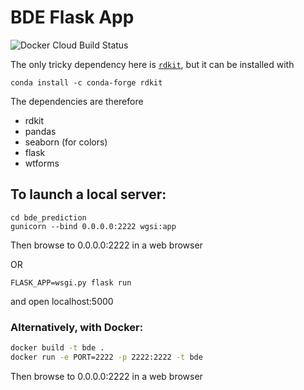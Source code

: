 # BDE Flask App

![Docker Cloud Build Status](https://img.shields.io/docker/cloud/build/pstjohn/bde_prediction_flask)

The only tricky dependency here is [`rdkit`](http://www.rdkit.org/docs/Install.html), but it can be installed with 
```
conda install -c conda-forge rdkit
```


The dependencies are therefore
* rdkit
* pandas
* seaborn (for colors)
* flask
* wtforms

## To launch a local server:
```
cd bde_prediction
gunicorn --bind 0.0.0.0:2222 wgsi:app
```

Then browse to 0.0.0.0:2222 in a web browser

OR

```
FLASK_APP=wsgi.py flask run
```
and open localhost:5000

### Alternatively, with Docker:

```bash
docker build -t bde .
docker run -e PORT=2222 -p 2222:2222 -t bde
```
Then browse to 0.0.0.0:2222 in a web browser
